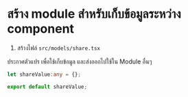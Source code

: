 
# สร้าง module สำหรับเก็บข้อมูลระหว่าง component

1. สร้างไฟล์ `src/models/share.tsx`

ประกาศตัวแปร เพื่อใช้เก็บข้อมูล และส่งออกไปใช้ใน Module อื่นๆ 

```ts
let shareValue:any = {}; 

export default shareValue; 
```